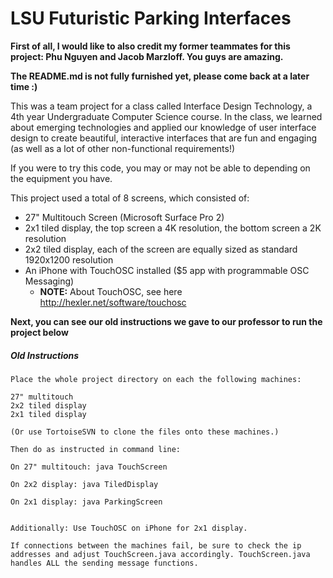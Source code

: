 # LSU Futuristic Parking Interfaces

**First of all, I would like to also credit my former teammates for this project: Phu Nguyen and Jacob Marzloff. You guys are amazing.**

**The README.md is not fully furnished yet, please come back at a later time :)**

This was a team project for a class called Interface Design Technology, a 4th year Undergraduate Computer Science course. In the class, we learned about emerging technologies and applied our knowledge of user interface design to create beautiful, interactive interfaces that are fun and engaging (as well as a lot of other non-functional requirements!)

If you were to try this code, you may or may not be able to depending on the equipment you have.

This project used a total of 8 screens, which consisted of:
* 27" Multitouch Screen (Microsoft Surface Pro 2)
* 2x1 tiled display, the top screen a 4K resolution, the bottom screen a 2K resolution
* 2x2 tiled display, each of the screen are equally sized as standard 1920x1200 resolution
* An iPhone with TouchOSC installed ($5 app with programmable OSC Messaging)
    - **NOTE:** About TouchOSC, see here http://hexler.net/software/touchosc

**Next, you can see our old instructions we gave to our professor to run the project below**

##### Old Instructions

```
Place the whole project directory on each the following machines:

27" multitouch
2x2 tiled display
2x1 tiled display

(Or use TortoiseSVN to clone the files onto these machines.)

Then do as instructed in command line:

On 27" multitouch: java TouchScreen

On 2x2 display: java TiledDisplay

On 2x1 display: java ParkingScreen


Additionally: Use TouchOSC on iPhone for 2x1 display.

If connections between the machines fail, be sure to check the ip addresses and adjust TouchScreen.java accordingly. TouchScreen.java handles ALL the sending message functions.
```

